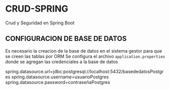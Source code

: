 # CRUD-SPRING
Crud y Seguridad en Spring Boot

## CONFIGURACION DE BASE DE DATOS
Es necesario la creacion de la base de datos en el sistema gestor para que se creen las tablas por ORM
Se configura el archivo `application.properties` donde se agregan las credenciales a la base de datos

spring.datasource.url=jdbc:postgresql://localhost:5432/basededatosPostgres
spring.datasource.username=usuarioPostgres
spring.datasource.password=contraseñaPostgres
